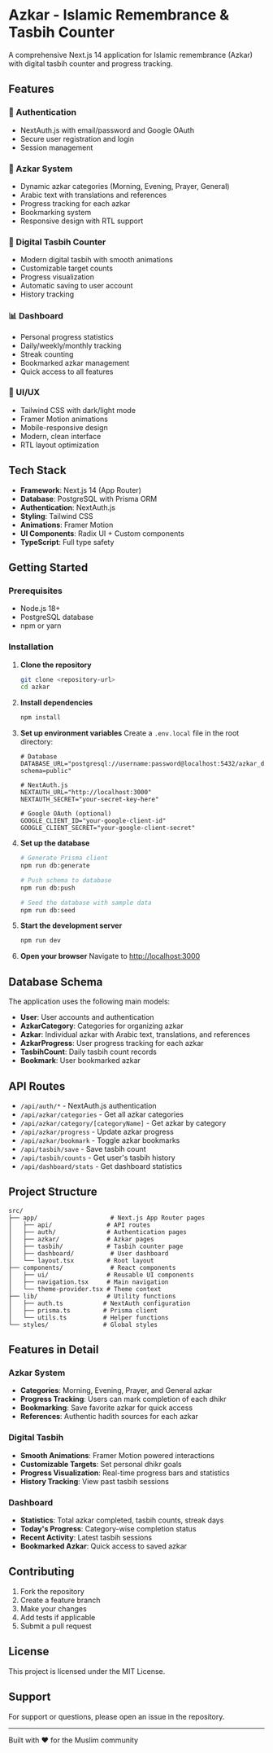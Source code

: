 # Azkar - Islamic Remembrance & Tasbih Counter

A comprehensive Next.js 14 application for Islamic remembrance (Azkar) with digital tasbih counter and progress tracking.

## Features

### 🔐 Authentication
- NextAuth.js with email/password and Google OAuth
- Secure user registration and login
- Session management

### 📖 Azkar System
- Dynamic azkar categories (Morning, Evening, Prayer, General)
- Arabic text with translations and references
- Progress tracking for each azkar
- Bookmarking system
- Responsive design with RTL support

### 📿 Digital Tasbih Counter
- Modern digital tasbih with smooth animations
- Customizable target counts
- Progress visualization
- Automatic saving to user account
- History tracking

### 📊 Dashboard
- Personal progress statistics
- Daily/weekly/monthly tracking
- Streak counting
- Bookmarked azkar management
- Quick access to all features

### 🎨 UI/UX
- Tailwind CSS with dark/light mode
- Framer Motion animations
- Mobile-responsive design
- Modern, clean interface
- RTL layout optimization

## Tech Stack

- **Framework**: Next.js 14 (App Router)
- **Database**: PostgreSQL with Prisma ORM
- **Authentication**: NextAuth.js
- **Styling**: Tailwind CSS
- **Animations**: Framer Motion
- **UI Components**: Radix UI + Custom components
- **TypeScript**: Full type safety

## Getting Started

### Prerequisites

- Node.js 18+ 
- PostgreSQL database
- npm or yarn

### Installation

1. **Clone the repository**
   ```bash
   git clone <repository-url>
   cd azkar
   ```

2. **Install dependencies**
   ```bash
   npm install
   ```

3. **Set up environment variables**
   Create a `.env.local` file in the root directory:
   ```env
   # Database
   DATABASE_URL="postgresql://username:password@localhost:5432/azkar_db?schema=public"

   # NextAuth.js
   NEXTAUTH_URL="http://localhost:3000"
   NEXTAUTH_SECRET="your-secret-key-here"

   # Google OAuth (optional)
   GOOGLE_CLIENT_ID="your-google-client-id"
   GOOGLE_CLIENT_SECRET="your-google-client-secret"
   ```

4. **Set up the database**
   ```bash
   # Generate Prisma client
   npm run db:generate

   # Push schema to database
   npm run db:push

   # Seed the database with sample data
   npm run db:seed
   ```

5. **Start the development server**
   ```bash
   npm run dev
   ```

6. **Open your browser**
   Navigate to [http://localhost:3000](http://localhost:3000)

## Database Schema

The application uses the following main models:

- **User**: User accounts and authentication
- **AzkarCategory**: Categories for organizing azkar
- **Azkar**: Individual azkar with Arabic text, translations, and references
- **AzkarProgress**: User progress tracking for each azkar
- **TasbihCount**: Daily tasbih count records
- **Bookmark**: User bookmarked azkar

## API Routes

- `/api/auth/*` - NextAuth.js authentication
- `/api/azkar/categories` - Get all azkar categories
- `/api/azkar/category/[categoryName]` - Get azkar by category
- `/api/azkar/progress` - Update azkar progress
- `/api/azkar/bookmark` - Toggle azkar bookmarks
- `/api/tasbih/save` - Save tasbih count
- `/api/tasbih/counts` - Get user's tasbih history
- `/api/dashboard/stats` - Get dashboard statistics

## Project Structure

```
src/
├── app/                    # Next.js App Router pages
│   ├── api/               # API routes
│   ├── auth/              # Authentication pages
│   ├── azkar/             # Azkar pages
│   ├── tasbih/            # Tasbih counter page
│   ├── dashboard/          # User dashboard
│   └── layout.tsx         # Root layout
├── components/             # React components
│   ├── ui/                # Reusable UI components
│   ├── navigation.tsx     # Main navigation
│   └── theme-provider.tsx # Theme context
├── lib/                   # Utility functions
│   ├── auth.ts           # NextAuth configuration
│   ├── prisma.ts         # Prisma client
│   └── utils.ts          # Helper functions
└── styles/               # Global styles
```

## Features in Detail

### Azkar System
- **Categories**: Morning, Evening, Prayer, and General azkar
- **Progress Tracking**: Users can mark completion of each dhikr
- **Bookmarking**: Save favorite azkar for quick access
- **References**: Authentic hadith sources for each azkar

### Digital Tasbih
- **Smooth Animations**: Framer Motion powered interactions
- **Customizable Targets**: Set personal dhikr goals
- **Progress Visualization**: Real-time progress bars and statistics
- **History Tracking**: View past tasbih sessions

### Dashboard
- **Statistics**: Total azkar completed, tasbih counts, streak days
- **Today's Progress**: Category-wise completion status
- **Recent Activity**: Latest tasbih sessions
- **Bookmarked Azkar**: Quick access to saved azkar

## Contributing

1. Fork the repository
2. Create a feature branch
3. Make your changes
4. Add tests if applicable
5. Submit a pull request

## License

This project is licensed under the MIT License.

## Support

For support or questions, please open an issue in the repository.

---

Built with ❤️ for the Muslim community